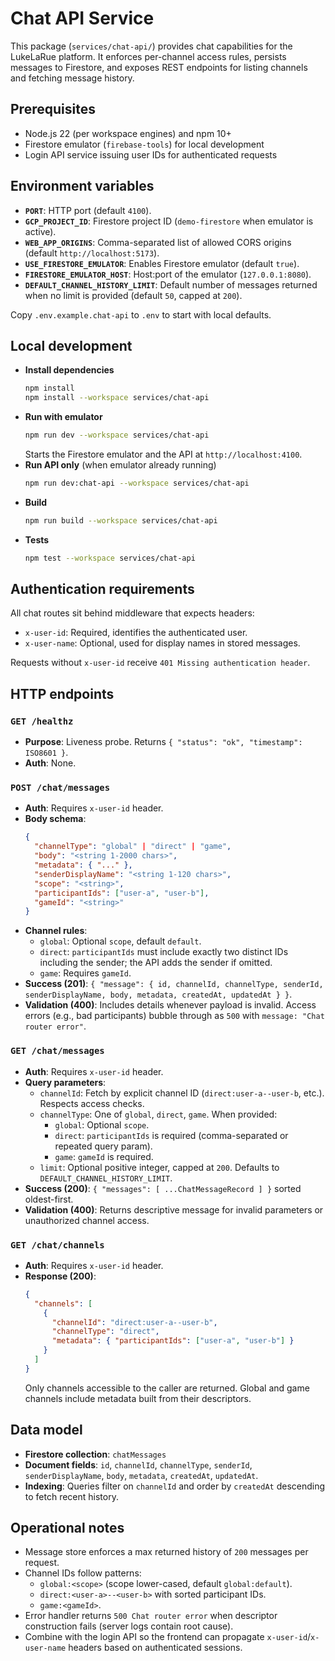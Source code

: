 # Chat API Service

This package (`services/chat-api/`) provides chat capabilities for the LukeLaRue platform. It enforces per-channel access rules, persists messages to Firestore, and exposes REST endpoints for listing channels and fetching message history.

## Prerequisites

- Node.js 22 (per workspace engines) and npm 10+
- Firestore emulator (`firebase-tools`) for local development
- Login API service issuing user IDs for authenticated requests

## Environment variables

- **`PORT`**: HTTP port (default `4100`).
- **`GCP_PROJECT_ID`**: Firestore project ID (`demo-firestore` when emulator is active).
- **`WEB_APP_ORIGINS`**: Comma-separated list of allowed CORS origins (default `http://localhost:5173`).
- **`USE_FIRESTORE_EMULATOR`**: Enables Firestore emulator (default `true`).
- **`FIRESTORE_EMULATOR_HOST`**: Host:port of the emulator (`127.0.0.1:8080`).
- **`DEFAULT_CHANNEL_HISTORY_LIMIT`**: Default number of messages returned when no limit is provided (default `50`, capped at `200`).

Copy `.env.example.chat-api` to `.env` to start with local defaults.

## Local development

- **Install dependencies**
  ```bash
  npm install
  npm install --workspace services/chat-api
  ```
- **Run with emulator**
  ```bash
  npm run dev --workspace services/chat-api
  ```
  Starts the Firestore emulator and the API at `http://localhost:4100`.
- **Run API only** (when emulator already running)
  ```bash
  npm run dev:chat-api --workspace services/chat-api
  ```
- **Build**
  ```bash
  npm run build --workspace services/chat-api
  ```
- **Tests**
  ```bash
  npm test --workspace services/chat-api
  ```

## Authentication requirements

All chat routes sit behind middleware that expects headers:

- `x-user-id`: Required, identifies the authenticated user.
- `x-user-name`: Optional, used for display names in stored messages.

Requests without `x-user-id` receive `401 Missing authentication header`.

## HTTP endpoints

### `GET /healthz`
- **Purpose**: Liveness probe. Returns `{ "status": "ok", "timestamp": ISO8601 }`.
- **Auth**: None.

### `POST /chat/messages`
- **Auth**: Requires `x-user-id` header.
- **Body schema**:
  ```json
  {
    "channelType": "global" | "direct" | "game",
    "body": "<string 1-2000 chars>",
    "metadata": { "..." },
    "senderDisplayName": "<string 1-120 chars>",
    "scope": "<string>",
    "participantIds": ["user-a", "user-b"],
    "gameId": "<string>"
  }
  ```
- **Channel rules**:
  - `global`: Optional `scope`, default `default`.
  - `direct`: `participantIds` must include exactly two distinct IDs including the sender; the API adds the sender if omitted.
  - `game`: Requires `gameId`.
- **Success (201)**: `{ "message": { id, channelId, channelType, senderId, senderDisplayName, body, metadata, createdAt, updatedAt } }`.
- **Validation (400)**: Includes details whenever payload is invalid. Access errors (e.g., bad participants) bubble through as `500` with `message: "Chat router error"`.

### `GET /chat/messages`
- **Auth**: Requires `x-user-id` header.
- **Query parameters**:
  - `channelId`: Fetch by explicit channel ID (`direct:user-a--user-b`, etc.). Respects access checks.
  - `channelType`: One of `global`, `direct`, `game`. When provided:
    - `global`: Optional `scope`.
    - `direct`: `participantIds` is required (comma-separated or repeated query param).
    - `game`: `gameId` is required.
  - `limit`: Optional positive integer, capped at `200`. Defaults to `DEFAULT_CHANNEL_HISTORY_LIMIT`.
- **Success (200)**: `{ "messages": [ ...ChatMessageRecord ] }` sorted oldest-first.
- **Validation (400)**: Returns descriptive message for invalid parameters or unauthorized channel access.

### `GET /chat/channels`
- **Auth**: Requires `x-user-id` header.
- **Response (200)**:
  ```json
  {
    "channels": [
      {
        "channelId": "direct:user-a--user-b",
        "channelType": "direct",
        "metadata": { "participantIds": ["user-a", "user-b"] }
      }
    ]
  }
  ```
  Only channels accessible to the caller are returned. Global and game channels include metadata built from their descriptors.

## Data model

- **Firestore collection**: `chatMessages`
- **Document fields**: `id`, `channelId`, `channelType`, `senderId`, `senderDisplayName`, `body`, `metadata`, `createdAt`, `updatedAt`.
- **Indexing**: Queries filter on `channelId` and order by `createdAt` descending to fetch recent history.

## Operational notes

- Message store enforces a max returned history of `200` messages per request.
- Channel IDs follow patterns:
  - `global:<scope>` (scope lower-cased, default `global:default`).
  - `direct:<user-a>--<user-b>` with sorted participant IDs.
  - `game:<gameId>`.
- Error handler returns `500 Chat router error` when descriptor construction fails (server logs contain root cause).
- Combine with the login API so the frontend can propagate `x-user-id`/`x-user-name` headers based on authenticated sessions.
